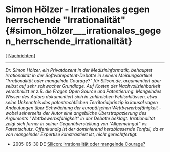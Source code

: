 # Simon Hölzer - Irrationales gegen herrschende \"Irrationalität\" {#simon_hölzer___irrationales_gegen_herrschende_irrationalität}

\[ [ Nachrichten](SwpatcninoEn "wikilink")\]

------------------------------------------------------------------------

*Dr. Simon Hölzer, ein Privatdozent in der Medizininformatik, behauptet
Irrationalität in der Softwarepatent-Debatte in seinem Meinungsartikel
\"Irrationalität oder mangelnde Courage?\" für Silicon.de, argumentiert
aber selbst auf sehr schwacher Grundlage. Auf Kosten der
Nachvollziehbarkeit verschmilzt er z.B. die Fragen Open Source und
Patentierung. Mangelndes Wissen des Autors dokumentiert sich in
zahlreichen Fehlschlüssen, etwa seine Unkenntnis des patentrechtlichen
Territorialprinzip in kausal vagen Andeutungen über Schwächung der
europäischen Wettbewerbsfähigkeit - wobei seinerseits der Autor eine
angebliche Überstrapazierung des Arguments \"Wettbewerbsfähigkeit\" in
der Debatte beklagt. Irrationalität zeigt sich ferner in seiner
Gegenüberstellung von \"Allgemeingut\" vs. Patentschutz. Offenkundig ist
der dominierend herablassende Tonfall, da er von mangelnder Expertise
konstrastiert ist, nicht gerechtfertigt.*

-   2005-05-30 DE [Silicon: Irrationalität oder mangelnde
    Courage?](http://www.silicon.de/cpo/analysen/detail.php?nr=21400 "wikilink")
